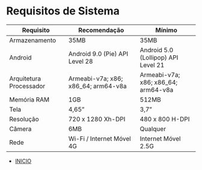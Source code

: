 # Requisitos de Sistema

Requisito | Recomendação | Mínimo
--- | --- | ---
Armazenamento | 35MB | 35MB
Android | Android 9.0 (Pie) API Level 28 | Android 5.0 (Lollipop) API Level 21
Arquitetura Processador | Armeabi-v7a; x86; x86_64; arm64-v8a | Armeabi-v7a; x86; x86_64; arm64-v8a
Memória RAM | 1GB | 512MB
Tela | 4,65” | 3,7”
Resolução | 720 x 1280 Xh-DPI | 480 x 800 H-DPI
Câmera | 6MB | Qualquer
Rede | Wi-Fi / Internet Móvel 4G | Internet Móvel 2.5G

- [INICIO](https://github.com/peedroca/documentations/blob/master/Pick%20'n'%20Go/home.md#pick-n-go)
